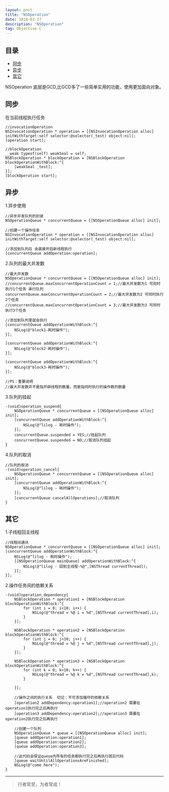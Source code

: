 ```yaml
---
layout: post
title: "NSOperation"
date: 2018-03-27
description: "NSOperation"
tag: Objective-C
---
```






 



## 目录


* [同步](#content0)
* [异步](#content1)
* [其它](#content2)





NSOperation 底层是GCD,比GCD多了一些简单实用的功能，使用更加面向对象。


<!-- ************************************************ -->
## <a id="content0"></a>同步
在当前线程执行任务
```objc
//invocationOperation
NSInvocationOperation * operation = [[NSInvocationOperation alloc] initWithTarget:self selector:@selector(_test) object:nil];
[operation start];
```

```objc
//blockOperation
__weak typeof(self) weakSeal = self;
NSBlockOperation * blockOperation = [NSBlockOperation blockOperationWithBlock:^{
    [weakSeal _test];
}];
[blockOperation start];
```



<!-- ************************************************ -->
## <a id="content1"></a>异步
1.异步使用   
```objc
//异步并发队列的封装
NSOperationQueue * concurrentQueue = [[NSOperationQueue alloc] init];

//创建一个操作任务
NSInvocationOperation * operation = [[NSInvocationOperation alloc] initWithTarget:self selector:@selector(_test) object:nil];

//添加到队列后 会直接开启新线程执行
[concurrentQueue addOperation:operation];
```

2.队列的最大并发数
```objc
//最大并发数
NSOperationQueue * concurrentQueue = [[NSOperationQueue alloc] init];
//concurrentQueue.maxConcurrentOperationCount = 1;//最大并发数为1 可同时执行1个任务 串行队列
concurrentQueue.maxConcurrentOperationCount = 2;//最大并发数为2 可同时执行2个任务
//concurrentQueue.maxConcurrentOperationCount = 3;//最大并发数为3 可同时执行3个任务

//添加到队列里就会执行
[concurrentQueue addOperationWithBlock:^{
    NSLog(@"block1-耗时操作");
}];

[concurrentQueue addOperationWithBlock:^{
    NSLog(@"block2-耗时操作");
}];

[concurrentQueue addOperationWithBlock:^{
    NSLog(@"block3-耗时操作");
}];

//PS：重要说明
//最大并发数并不是指开辟线程的数量，而是指同时执行的操作数的数量
```

3.队列的挂起
```objc
-(void)operation_suspend{
    NSOperationQueue * concurrentQueue = [[NSOperationQueue alloc] init];
    [concurrentQueue addOperationWithBlock:^{
        NSLog(@"lilog - 耗时操作");
    }];
    concurrentQueue.suspended = YES;//挂起队列
    concurrentQueue.suspended = NO;//取消队列挂起
}
```

4.队列的取消
```objc
//队列的取消
-(void)operation_cancel{
    NSOperationQueue * concurrentQueue = [[NSOperationQueue alloc] init];
    [concurrentQueue addOperationWithBlock:^{
        NSLog(@"lilog - 耗时操作");
    }];
    [concurrentQueue cancelAllOperations];//取消队列
}
```


<!-- ************************************************ -->
## <a id="content2"></a>其它

1.子线程回主线程
```objc
//线程间通讯
NSOperationQueue * concurrentQueue = [[NSOperationQueue alloc] init];
[concurrentQueue addOperationWithBlock:^{
    NSLog(@"lilog - 耗时操作");
    [[NSOperationQueue mainQueue] addOperationWithBlock:^{
        NSLog(@"lilog - 回到主线程-%@",[NSThread currentThread]);
    }];
}];
```

2.操作任务间的依赖关系
```objc
-(void)operation_dependency{
    NSBlockOperation * operation1 = [NSBlockOperation blockOperationWithBlock:^{
        for (int i = 0; i<10; i++) {
            NSLog(@"thread = %@ i = %d",[NSThread currentThread],i);
        }
    }];
    
    NSBlockOperation * operation2 = [NSBlockOperation blockOperationWithBlock:^{
        for (int j = 0; j<10; j++) {
            NSLog(@"thread = %@ j = %d",[NSThread currentThread],j);
        }
    }];
    
    NSBlockOperation * operation3 = [NSBlockOperation blockOperationWithBlock:^{
        for (int k = 0; k<10; k++) {
            NSLog(@"thread = %@ k = %d",[NSThread currentThread],k);
        }
        
    }];
    
    //操作之间的执行关系  切记：不可添加循环的依赖关系
    [operation2 addDependency:operation1];//operation2 需要在 operation1执行完之后再执行
    [operation3 addDependency:operation2];//operation3 需要在 operation2执行完之后再执行
    
    //创建一个队列
    NSOperationQueue * queue = [[NSOperationQueue alloc] init];
    [queue addOperation:operation1];
    [queue addOperation:operation2];
    [queue addOperation:operation3];
    
    //此代码会保证queue内所有的任务都执行完之后再执行其后代码
    [queue waitUntilAllOperationsAreFinished];
    NSLog(@"come here");
}
```



----------
>  行者常至，为者常成！


